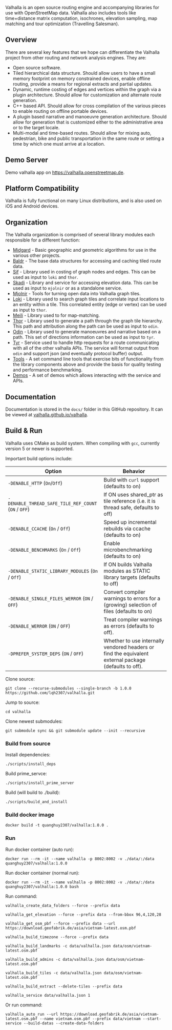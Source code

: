 Valhalla is an open source routing engine and accompanying libraries for use with OpenStreetMap data. Valhalla also includes tools like time+distance matrix computation, isochrones, elevation sampling, map matching and tour optimization (Travelling Salesman).

## Overview

There are several key features that we hope can differentiate the Valhalla project from other routing and network analysis engines. They are:

- Open source software.
- Tiled hierarchical data structure. Should allow users to have a small memory footprint on memory constrained devices, enable offline routing, provide a means for regional extracts and partial updates.
- Dynamic, runtime costing of edges and vertices within the graph via a plugin architecture. Should allow for customization and alternate route generation.
- C++ based API. Should allow for cross compilation of the various pieces to enable routing on offline portable devices.
- A plugin based narrative and manoeuvre generation architecture. Should allow for generation that is customized either to the administrative area or to the target locale.
- Multi-modal and time-based routes. Should allow for mixing auto, pedestrian, bike and public transportation in the same route or setting a time by which one must arrive at a location.

## Demo Server

Demo valhalla app on https://valhalla.openstreetmap.de.

## Platform Compatibility

Valhalla is fully functional on many Linux distributions, and is also used on iOS and Android devices.

## Organization

The Valhalla organization is comprised of several library modules each responsible for a different function:

- [Midgard](https://github.com/valhalla/valhalla/tree/master/valhalla/midgard) - Basic geographic and geometric algorithms for use in the various other projects.
- [Baldr](https://github.com/valhalla/valhalla/tree/master/valhalla/baldr) - The base data structures for accessing and caching tiled route data.
- [Sif](https://github.com/valhalla/valhalla/tree/master/valhalla/sif) - Library used in costing of graph nodes and edges. This can be used as input to `loki` and `thor`.
- [Skadi](https://github.com/valhalla/valhalla/tree/master/valhalla/skadi) - Library and service for accessing elevation data. This can be used as input to `mjolnir` or as a standalone service.
- [Mjolnir](https://github.com/valhalla/valhalla/tree/master/valhalla/mjolnir) - Tools for turning open data into Valhalla graph tiles.
- [Loki](https://github.com/valhalla/valhalla/tree/master/valhalla/loki) - Library used to search graph tiles and correlate input locations to an entity within a tile. This correlated entity (edge or vertex) can be used as input to `thor`.
- [Meili](https://github.com/valhalla/valhalla/tree/master/valhalla/meili) - Library used to for map-matching.
- [Thor](https://github.com/valhalla/valhalla/tree/master/valhalla/thor) - Library used to generate a path through the graph tile hierarchy. This path and attribution along the path can be used as input to `odin`.
- [Odin](https://github.com/valhalla/valhalla/tree/master/valhalla/odin) - Library used to generate manoeuvres and narrative based on a path. This set of directions information can be used as input to `tyr`.
- [Tyr](https://github.com/valhalla/valhalla/tree/master/valhalla/tyr) - Service used to handle http requests for a route communicating with all of the other valhalla APIs. The service will format output from `odin` and support json (and eventually protocol buffer) output.
- [Tools](https://github.com/valhalla/valhalla/tree/master/src) - A set command line tools that exercise bits of functionality from the library components above and provide the basis for quality testing and performance benchmarking.
- [Demos](https://github.com/valhalla/demos) - A set of demos which allows interacting with the service and APIs.

## Documentation

Documentation is stored in the `docs/` folder in this GitHub repository. It can be viewed at [valhalla.github.io/valhalla](https://valhalla.github.io/valhalla).

## Build & Run

Valhalla uses CMake as build system. When compiling with `gcc`, currently version 5 or newer is supported.

Important build options include:

| Option                                               | Behavior                                                                                                      |
| ---------------------------------------------------- | ------------------------------------------------------------------------------------------------------------- |
| `-DENABLE_HTTP` (`On`/`Off`)                         | Build with `curl` support (defaults to on)                                                                    |
| `-DENABLE_THREAD_SAFE_TILE_REF_COUNT` (`ON` / `OFF`) | If ON uses shared_ptr as tile reference (i.e. it is thread safe, defaults to off)                             |
| `-DENABLE_CCACHE` (`On` / `Off`)                     | Speed up incremental rebuilds via ccache (defaults to on)                                                     |
| `-DENABLE_BENCHMARKS` (`On` / `Off`)                 | Enable microbenchmarking (defaults to on)                                                                     |
| `-DENABLE_STATIC_LIBRARY_MODULES` (`On` / `Off`)     | If ON builds Valhalla modules as STATIC library targets (defaults to off)                                     |
| `-DENABLE_SINGLE_FILES_WERROR` (`ON` / `OFF`)        | Convert compiler warnings to errors for a (growing) selection of files (defaults to on)                       |
| `-DENABLE_WERROR` (`ON` / `OFF`)                     | Treat compiler warnings as errors (defaults to off).                                                          |
| `-DPREFER_SYSTEM_DEPS` (`ON` / `OFF`)                | Whether to use internally vendored headers or find the equivalent external package (defaults to off).         |

Clone source:

    git clone --recurse-submodules --single-branch -b 1.0.0 https://github.com/lqh2307/valhalla.git

Jump to source:

    cd valhalla

Clone newest submodules:

    git submodule sync && git submodule update --init --recursive

### Build from source

Install dependencies:

    ./scripts/install_deps

Build prime_servce:

    ./scripts/install_prime_server

Build (will build to ./build):

    ./scripts/build_and_install

### Build docker image

    docker build -t quanghuy2307/valhalla:1.0.0 .

### Run

Run docker container (auto run):

    docker run --rm -it --name valhalla -p 8002:8002 -v ./data/:/data quanghuy2307/valhalla:1.0.0

Run docker container (normal run):

    docker run --rm -it --name valhalla -p 8002:8002 -v ./data/:/data quanghuy2307/valhalla:1.0.0 bash

Run command:

    valhalla_create_data_folders --force --prefix data

    valhalla_get_elevation --force --prefix data --from-bbox 96,4,120,28

    valhalla_get_osm_pbf --force --prefix data --url https://download.geofabrik.de/asia/vietnam-latest.osm.pbf

    valhalla_build_timezone --force --prefix data

    valhalla_build_landmarks -c data/valhalla.json data/osm/vietnam-latest.osm.pbf

    valhalla_build_admins -c data/valhalla.json data/osm/vietnam-latest.osm.pbf

    valhalla_build_tiles -c data/valhalla.json data/osm/vietnam-latest.osm.pbf

    valhalla_build_extract --delete-tiles --prefix data

    valhalla_service data/valhalla.json 1

Or run command:

    valhalla_auto_run --url https://download.geofabrik.de/asia/vietnam-latest.osm.pbf --name vietnam.osm.pbf --prefix data/vietnam --start-service --build-datas --create-data-folders
